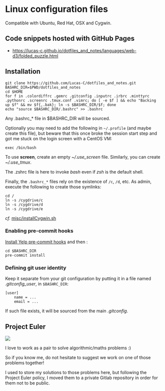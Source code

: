 Linux configuration files
=========================

Compatible with Ubuntu, Red Hat, OSX and Cygwin.


## Code snippets hosted with GitHub Pages

- https://lucas-c.github.io/dotfiles_and_notes/languages/web-d3/folded_puzzle.html


## Installation

    git clone https://github.com/Lucas-C/dotfiles_and_notes.git
    BASHRC_DIR=$PWD/dotfiles_and_notes
    cd $HOME
    for f in .colordiffrc .gemrc .gitconfig .inputrc .irbrc .minttyrc .pythonrc .screenrc .tmux.conf .vimrc; do [ -e $f ] && echo "Backing up $f" && mv $f{,.bak}; ln -s $BASHRC_DIR/$f; done
    echo "source $BASHRC_DIR/.bashrc" >> .bashrc

Any .bashrc_* file in $BASHRC_DIR will be sourced.

Optionally you may need to add the following in `~/.profile` (and maybe create this file),
but beware that this once broke the session start step and got me stuck on the login screen with a CentOS VM:

    exec /bin/bash

To use **screen**, create an empty *~/.use_screen* file. Similarly, you can create *~/.use_tmux*.

The .zshrc file is here to invoke _bash_ even if _zsh_ is the default shell.

Finally, the `.bashrc_*` files rely on the existence of `/c`, `/d`, etc.
As admin, execute the following to create those symlinks:

	cd /
	ln -s /cygdrive/c
	ln -s /cygdrive/d
	ln -s /cygdrive/e

_cf._ [misc/installCygwin.sh](misc/installCygwin.sh)

### Enabling pre-commit hooks

[Install Yelp pre-commit hooks](http://pre-commit.com/#install) and then :

    cd $BASHRC_DIR
    pre-commit install

### Defining git user identity

Keep it separate from your git configuration by putting it in a file named _.gitconfig_user_, in `$BASHRC_DIR`:

    [user]
        name = ...
        email = ...

If such file exists, it will be sourced from the main _.gitconfig_.

<!--
#### ToDo ####

Move all .* files in a subdir
and use stow: http://sametmax.com/regrouper-ses-fichiers-de-settings-avec-stow/
or https://github.com/deadc0de6/dotdrop
-->

## Project Euler

[![](https://projecteuler.net/profile/Lucas-C.png)](https://projecteuler.net)

I love to work as a pair to solve algorithmic/maths problems :)

So if you know me, do not hesitate to suggest we work on one of those problems together!

I used to store my solutions to those problems here, but following the Project Euler policy,
I moved them to a private Gitlab repository in order for them not to be public.

<!-- Idea: include copy of https://projecteuler.net/progress here ? -->
